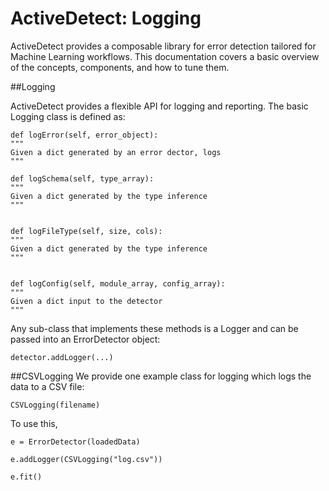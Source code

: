 # ActiveDetect: Logging

ActiveDetect provides a composable library for error detection tailored for Machine Learning workflows. This documentation covers a basic overview of the concepts, components, and how to tune them.

##Logging

ActiveDetect provides a flexible API for logging and reporting. The basic Logging class is defined as:
```
def logError(self, error_object):
"""
Given a dict generated by an error dector, logs
"""

def logSchema(self, type_array):
"""
Given a dict generated by the type inference
"""


def logFileType(self, size, cols):
"""
Given a dict generated by the type inference
"""


def logConfig(self, module_array, config_array):
"""
Given a dict input to the detector
"""
```

Any sub-class that implements these methods is a Logger and can be passed into an ErrorDetector object:
```
detector.addLogger(...)
```

##CSVLogging
We provide one example class for logging which logs the data to a CSV file:
```
CSVLogging(filename)
```

To use this,
```
e = ErrorDetector(loadedData)

e.addLogger(CSVLogging("log.csv"))

e.fit()
```